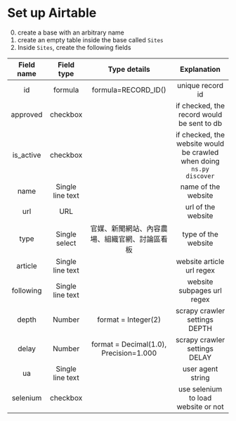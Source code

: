# Set up Airtable

0. create a base with an arbitrary name
1. create an empty table inside the base called `Sites`
2. Inside `Sites`, create the following fields

| Field name | Field type  | Type details  | Explanation | 
|:----------:|:-----------:|:-------------:|:-----------------------:|
|  id |  formula | formula=RECORD_ID()  | unique record id|
|  approved | checkbox  |   | if checked, the record would be sent to db |
|  is_active | checkbox  |  | if checked, the website would be crawled when doing `ns.py discover`|
|  name | Single line text  |   | name of the website|
|  url | URL  |   |  url of the website|
|  type | Single select  | 官媒、新聞網站、內容農場、組織官網、討論區看板 | type of the website|
|  article | Single line text | | website article url regex|
|  following | Single line text | | website subpages url regex|
|  depth | Number | format = Integer(2)| scrapy crawler settings DEPTH|
|  delay | Number | format = Decimal(1.0), Precision=1.000 |scrapy crawler settings DELAY |
|  ua | Single line text | |user agent string|
|  selenium | checkbox | |use selenium to load website or not  |
